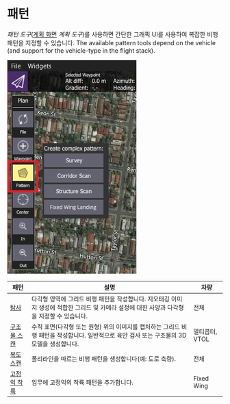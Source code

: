 # 패턴

_패턴 도구_([계획 화면](../plan_view/plan_view.md) _계획 도구_)를 사용하면 간단한 그래픽 UI를 사용하여 복잡한 비행 패턴을 지정할 수 있습니다.
The available pattern tools depend on the vehicle (and support for the vehicle-type in the flight stack).

![패턴 도구(계획 도구)](../../../assets/plan/pattern/pattern_tool.jpg)

| 패턴                                                   | 설명                                                                                                   | 차량         |
| ---------------------------------------------------- | ---------------------------------------------------------------------------------------------------- | ---------- |
| [탐사](../plan_view/pattern_survey.md)                 | 다각형 영역에 그리드 비행 패턴을 작성합니다. 지오태깅 이미지 생성에 적합한 그리드 및 카메라 설정에 대한 사양과 다각형을 지정할 수 있습니다.                     | 전체         |
| [구조물 스캔](../plan_view/pattern_structure_scan_v2.md)  | 수직 표면(다각형 또는 원형) 위의 이미지를 캡처하는 그리드 비행 패턴을 작성합니다. 일반적으로 육안 검사 또는 구조물의 3D 모델을 생성합니다. | 멀티콥터, VTOL |
| [복도 스캔](../plan_view/pattern_corridor_scan.md)       | 폴리라인을 따르는 비행 패턴을 생성합니다(예: 도로 측량).                                                 | 전체         |
| [고정익 착륙](../plan_view/pattern_fixed_wing_landing.md) | 임무에 고정익의 착륙 패턴을 추가합니다.                                                                               | Fixed Wing |
